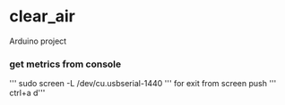 # clear_air
Arduino project
### get metrics from console
'''
sudo screen -L /dev/cu.usbserial-1440
'''
for exit from screen push ''' ctrl+a d'''
